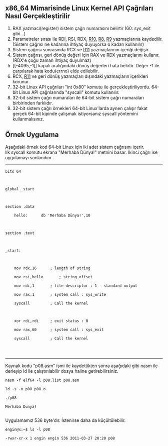 ## x86\_64 Mimarisinde Linux Kernel API Çağrıları Nasıl Gerçekleştirilir ##
  1. RAX yazmacı(register) sistem çağrı numarasını belirtir (60: sys\_exit gibi...)
  1. Parametreler sırası ile RDI, RSI, RDX, [R10](https://code.google.com/p/elif64-language-platform/source/detail?r=10), [R8](https://code.google.com/p/elif64-language-platform/source/detail?r=8), [R9](https://code.google.com/p/elif64-language-platform/source/detail?r=9) yazmaçlarına kaydedilir. (Sistem çağrısı ne kadarına ihtiyaç duyuyorsa o kadarı kullanılır)
  1. Sistem çağrısı sonrasında RCX ve [R11](https://code.google.com/p/elif64-language-platform/source/detail?r=11) yazmaçlarının içeriği değişir.
  1. Sistem çağrısı, geri dönüş değeri için RAX ve RDX yazmaçlarını kullanır. (RDX'e çoğu zaman ihtiyaç duyulmaz)
  1. [[-4095,-1]] kapalı aralığındaki dönüş değerleri hata belirtir. Değer -1 ile çarpılarak hata kodu(errno) elde edilebilir.
  1. RCX, [R11](https://code.google.com/p/elif64-language-platform/source/detail?r=11) ve geri dönüş yazmaçları dışındaki yazmaçların içerikleri korunur.
  1. 32-bit Linux API çağrıları "int 0x80" komutu ile gerçekleştiriliyordu. 64-bit Linux API çağrılarında "syscall" komutu kullanılır.
  1. 32-bit sistem çağrı numaraları ile 64-bit sistem çağrı numaraları birbirinden farklıdır.
  1. 32-bit sistem çağrı örnekleri 64-bit Linux'larda aynen çalışır fakat gerçek 64-bit kipinde çalışmak istiyorsanız syscall yöntemini kullanmalısınız.



## Örnek Uygulama ##

Aşağıdaki örnek kod 64-bit Linux için iki adet sistem çağrısını içerir.<br>
İlk syscall komutu ekrana "Merhaba Dünya!" metnini basar. İkinci çağrı ise uygulamayı sonlandırır.<br>
<hr />
<pre><code>bits 64<br>
<br>
global _start<br>
<br>
section .data<br>
	hello:		db 'Merhaba Dünya!',10<br>
<br>
section .text<br>
<br>
_start:<br>
<br>
	mov rdx,16		; length of string<br>
	mov rsi,hello		; string offset<br>
	mov rdi,1		; file descriptor : 1 - standard output<br>
	mov rax,1		; system call : sys_write<br>
	syscall			; Call the kernel<br>
<br>
	xor rdi,rdi		; exit status : 0<br>
	mov rax,60		; system call : sys_exit<br>
	syscall			; Call the kernel<br>
<br>
</code></pre>
<hr />
Kaynak kodu "p08.asm" ismi ile kaydettikten sonra aşağıdaki gibi nasm ile derleyip ld ile çalıştırılabilir dosya haline getirebilirsiniz.<br>
<pre><code>nasm -f elf64 -l p08.list p08.asm<br>
ld -s -o p08 p08.o<br>
./p08<br>
Merhaba Dünya!<br>
</code></pre>
Uygulamamız 536 byte'dır. İstenirse daha da küçültülebilir.<br>
<pre><code>engin@x:~$ ls -l p08<br>
-rwxr-xr-x 1 engin engin 536 2011-03-27 20:20 p08<br>
</code></pre>